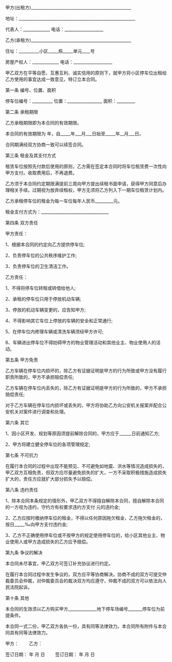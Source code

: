 
 


甲方(出租方)_________________________________________________


地址：_________________________________________________________


代表人：_____________ 电话：___________________


乙方(承租方)_________________________________________________


住址：__________小区_____栋_____单元____号


房屋产权人：_____________ 电话：___________________


甲乙双方在平等自愿、互惠互利、诚实信用的原则下，就甲方将小区停车位出租给乙方使用的事宜达成一致意见，特订立本合同。


第一条 编号、位置、面积


停车位编号：__________ 位置：_________________ 面积：_________


第二条 承租期限


乙方承租期限即为本合同的有效期限。


本合同的有效期限为 年，自_____年___月___日始至_____年__月___日。


合同期满经双方协商一致可以续签合同。


第三条 租金及其支付方式


租赁车位按照先付款后使用的原则，乙方需在签定本合同时将车位租赁费一次性向甲方支付。收取费用后，不再退费。


乙方须于本合同约定期限满提前三周向甲方提出续租书面申请，获得甲方同意后办理相关手续。过期视为放弃续租权，甲方无须将乙方列入下一期车位租赁计划内。


乙方承租停车位的租金为每一车位每年人民币_________元。


租金支付方式为：_________________________________


第四条 双方责任


甲方责任：


1、根据本合同的约定向乙方提供停车位;


2、负责停车位的公共秩序维护工作;


3、负责停车位的卫生清洁工作。


乙方责任：


1、不得将停车位转租或转借给他人;


2、承租的停车位只用于停放机动车辆;


3、停放的机动车辆变更的，应告知甲方;


4、不得影响其它车位上停放的车辆的安全和正常通行;


5、在停车位内修理车辆或清洗车辆须经甲方许可;


6、车辆进出停车位不得妨碍甲方的物业管理活动和其他业主、物业使用人的活动。


第五条 甲方免责


乙方车辆在停车位内损坏的，除乙方有证据证明是甲方的行为所致或甲方没有履行职责所致的，甲方不承担赔偿责任;


乙方车辆在停车位内丢失的，除乙方有证据证明是甲方的行为所致的，甲方不承担赔偿责任;


对于乙方车辆在停车位内损坏或丢失的，甲方将协助乙方向公安机关报案并配合公安机关对案件进行调查和处理。


第六条 其它


1、因小区开发、规划等原因须提前解除合同的，甲方应于______日前通知乙方;


2、甲方将建立健全停车位的各项管理规定;


第七条 不可抗力


在履行本合同的过程中出现不能预见、不可避免如地震、洪水等情况造成损失的，甲乙双方互相免责，但双方应尽量避免损失的扩大，一方不采取积极措施造成损失扩大的，责任方应就扩大部分损失予以赔偿。


第八条 违约责任


1、除本合同本条规定的情形外，甲乙双方不得擅自解除本合同，擅自解除本合同的一方视为违约，守约方有权要求违约方支付 元的违约金;


2、乙方应按时缴纳停车位的租金，不得以任何原因拖欠租金，乙方拖欠租金的，按日_____‰向甲方支付违约金;


3、乙方不正确使用停车位或不按甲方的规定使用停车位的，给小区其他业主、物业使用人或甲方造成损失的乙方应予赔偿。


第九条 争议的解决


本合同未尽事宜，甲乙双方可签订补充协议进行约定。


在履行本合同过程中发生争议的，双方应平等协商解决。协商不成的双方可提交仲裁委员会仲裁，对仲裁委员会的裁决双方均应遵守，仲裁不成的双方可以依法向人民法院起诉。


第十条 其他


本合同的生效须以乙方购买甲方______________地下停车场编号_______停车位为前提条件。


本合同一式二份，甲乙双方各执一份，具有同等法律效力。本合同所有附件与本合同具有同等法律效力。


甲方：　　 乙方：


签订日期： 年 月 日 　　签订日期： 年 月 日
 


 

 
 
 
 
 
  


  
 

  


  


  
 
 
 
 

